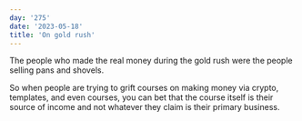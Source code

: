 ```yaml
---
day: '275'
date: '2023-05-18'
title: 'On gold rush'
---
```


The people who made the real money during the gold rush were the people selling pans and shovels.

So when people are trying to grift courses on making money via crypto, templates, and even courses, you can bet that the course itself is their source of income and not whatever they claim is their primary business.

